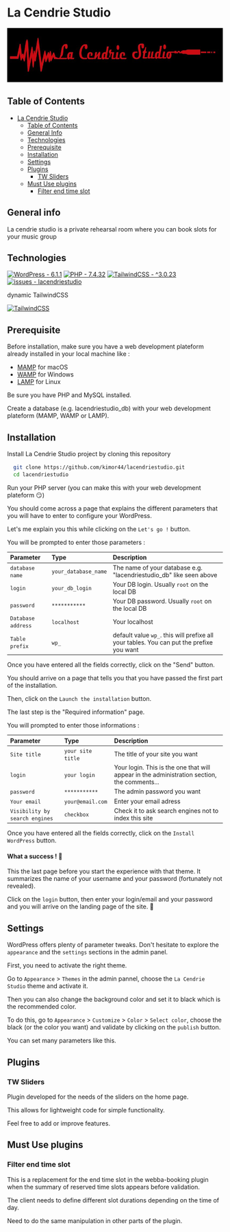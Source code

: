 
# La Cendrie Studio

<p align="center"><img src="https://github.com/kimor44/lacendriestudio/blob/main/wp-content/themes/lacendriestudio/assets/images/logo_la_cendrie.jpg"></p>

## Table of Contents
- [La Cendrie Studio](#la-cendrie-studio)
    - [Table of Contents](#table-of-contents)
    - [General Info](#general-info)
    - [Technologies](#technologies)
    - [Prerequisite](#prerequisite)
    - [Installation](#installation)
    - [Settings](#settings)
    - [Plugins](#plugins)
        - [TW Sliders](#tw-sliders)
    - [Must Use plugins](#must-use-plugins)
        - [Filter end time slot](#filter-end-time-slot)
## General info

La cendrie studio is a private rehearsal room where you can book slots for your music group
## Technologies

[![WordPress - 6.1.1](https://img.shields.io/static/v1?label=WordPress&message=6.1.1&color=%2321759B)](https://wordpress.com/fr/)
[![PHP - 7.4.32](https://img.shields.io/static/v1?label=PHP&message=7.4.32&color=%23777BB4)](https://www.php.net/)
[![TailwindCSS - ^3.0.23](https://img.shields.io/static/v1?label=TailwindCSS&message=^3.0.23&color=06B6D4)](https://tailwindcss.com/)
[![issues - lacendriestudio](https://img.shields.io/github/issues/kimor44/lacendriestudio)](https://github.com/kimor44/lacendriestudio/issues)

dynamic TailwindCSS 

[![TailwindCSS](https://img.shields.io/badge/dynamic/json?label=TailwindCSS&query=%24._devDependencies.tailwindcss&url=https%3A%2F%2Fgithub.com%2Fkimor44%2Flacendriestudio%2Fblob%2Fmain%2Fwp-content%2Fthemes%2Flacendriestudio%2Fpackage.json)](https://github.com/kimor44/lacendriestudio/blob/main/wp-content/themes/lacendriestudio/package.json)
## Prerequisite

Before installation, make sure you have a web development plateform already installed in your local machine like :

* [MAMP](https://www.mamp.info/en/downloads/) for macOS
* [WAMP](https://www.wampserver.com/) for Windows
* [LAMP](https://doc.ubuntu-fr.org/lamp) for Linux

Be sure you have PHP and MySQL installed.

Create a database (e.g. lacendriestudio_db) with your web development plateform (MAMP, WAMP or LAMP).
## Installation

Install La Cendrie Studio project by cloning this repository

```bash
  git clone https://github.com/kimor44/lacendriestudio.git
  cd lacendriestudio
```

Run your PHP server (you can make this with your web development plateform :smirk:)

You should come across a page that explains the different parameters that you will have to enter to configure your WordPress.

Let's me explain you this while clicking on the `Let's go !` button.

You will be prompted to enter those parameters :

| Parameter | Type     | Description                |
| :-------- | :------- | :------------------------- |
| `database name` | `your_database_name` | The name of your database e.g. "lacendriestudio_db" like seen above |
| `login` | `your_db_login` | Your DB login. Usually `root` on the local DB |
| `password` | `***********` | Your DB password. Usually `root` on the local DB |
| `Database address` | `localhost` | Your localhost |
| `Table prefix` | `wp_` | default value `wp_`. this will prefixe all your tables. You can put the prefixe you want |

Once you have entered all the fields correctly, click on the "Send" button.

You should arrive on a page that tells you that you have passed the first part of the installation.

Then, click on the `Launch the installation` button.

The last step is the "Required information" page.

You will prompted to enter those informations :

| Parameter | Type     | Description                |
| :-------- | :------- | :------------------------- |
| `Site title` | `your site title` | The title of your site you want |
| `login` | `your login` | Your login. This is the one that will appear in the administration section, the comments... |
| `password` | `***********` | The admin password you want |
| `Your email` | `your@email.com` | Enter your email adress |
| `Visibility by search engines` | `checkbox` | Check it to ask search engines not to index this site |

Once you have entered all the fields correctly, click on the `Install WordPress` button.

#### What a success ! :tada:

This the last page before you start the experience with that theme. It summarizes the name of your username and your password (fortunately not revealed).

Click on the `login` button, then enter your login/email and your password and you will arrive on the landing page of the site. :tada:
## Settings

WordPress offers plenty of parameter tweaks. Don't hesitate to explore the `appearance` and the `settings` sections in the admin panel.

First, you need to activate the right theme.

Go to `Appearance` > `Themes` in the admin pannel, choose the `La Cendrie Studio` theme and activate it.

Then you can also change the background color and set it to black which is the recommended color.

To do this, go to `Appearance` > `Customize` > `Color` > `Select color`, choose the black (or the color you want) and validate by clicking on the `publish` button.

You can set many parameters like this.
## Plugins

### TW Sliders

Plugin developed for the needs of the sliders on the home page.

This allows for lightweight code for simple functionality.

Feel free to add or improve features.
## Must Use plugins

### Filter end time slot

This is a replacement for the end time slot in the webba-booking plugin when the summary of reserved time slots appears before validation.

The client needs to define different slot durations depending on the time of day.

Need to do the same manipulation in other parts of the plugin.